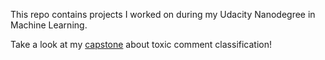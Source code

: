 This repo contains projects I worked on during my Udacity Nanodegree in Machine Learning.

Take a look at my [capstone](https://github.com/baroquerock/udacity_ml/tree/master/capstone) about toxic comment classification!